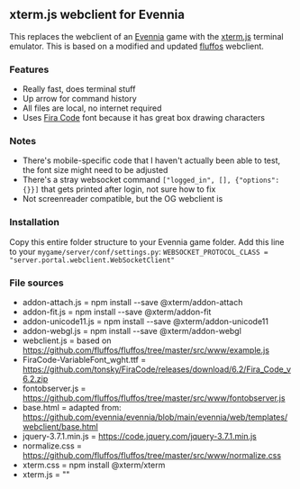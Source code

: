 ## xterm.js webclient for Evennia
This replaces the webclient of an [Evennia](https://github.com/evennia/evennia/tree/main) game with the [xterm.js](https://github.com/xtermjs/xterm.js) terminal emulator.
This is based on a modified and updated [fluffos](https://github.com/fluffos/fluffos/tree/master/src/www) webclient.

### Features
- Really fast, does terminal stuff
- Up arrow for command history
- All files are local, no internet required
- Uses [Fira Code](https://github.com/tonsky/FiraCode) font because it has great box drawing characters

### Notes
- There's mobile-specific code that I haven't actually been able to test, the font size might need to be adjusted
- There's a stray websocket command `["logged_in", [], {"options": {}}]` that gets printed after login, not sure how to fix
- Not screenreader compatible, but the OG webclient is

### Installation
Copy this entire folder structure to your Evennia game folder.
Add this line to your `mygame/server/conf/settings.py`:
`WEBSOCKET_PROTOCOL_CLASS = "server.portal.webclient.WebSocketClient"`

### File sources
- addon-attach.js = npm install --save @xterm/addon-attach
- addon-fit.js = npm install --save @xterm/addon-fit
- addon-unicode11.js = npm install --save @xterm/addon-unicode11
- addon-webgl.js = npm install --save @xterm/addon-webgl
- webclient.js = based on https://github.com/fluffos/fluffos/tree/master/src/www/example.js
- FiraCode-VariableFont_wght.ttf = https://github.com/tonsky/FiraCode/releases/download/6.2/Fira_Code_v6.2.zip
- fontobserver.js = https://github.com/fluffos/fluffos/tree/master/src/www/fontobserver.js
- base.html = adapted from: https://github.com/evennia/evennia/blob/main/evennia/web/templates/webclient/base.html
- jquery-3.7.1.min.js = https://code.jquery.com/jquery-3.7.1.min.js
- normalize.css = https://github.com/fluffos/fluffos/tree/master/src/www/normalize.css
- xterm.css = npm install @xterm/xterm
- xterm.js = ""